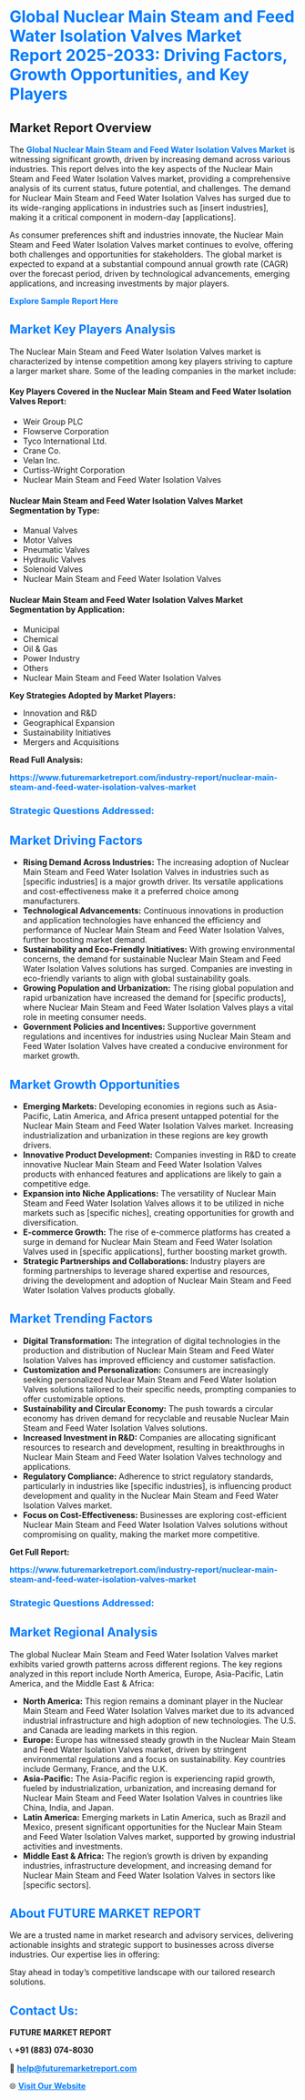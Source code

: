 <h1 style="color: #007BFF;">Global Nuclear Main Steam and Feed Water Isolation Valves Market Report 2025-2033: Driving Factors, Growth Opportunities, and Key Players</h1>

<section id="overview">
<h2>Market Report Overview</h2>
<p>The <a href="https://www.futuremarketreport.com/industry-report/nuclear-main-steam-and-feed-water-isolation-valves-market" style="color: #007BFF; text-decoration: none;"><strong>Global Nuclear Main Steam and Feed Water Isolation Valves Market</strong></a> is witnessing significant growth, driven by increasing demand across various industries. This report delves into the key aspects of the Nuclear Main Steam and Feed Water Isolation Valves market, providing a comprehensive analysis of its current status, future potential, and challenges. The demand for Nuclear Main Steam and Feed Water Isolation Valves has surged due to its wide-ranging applications in industries such as [insert industries], making it a critical component in modern-day [applications].</p>
<p>As consumer preferences shift and industries innovate, the Nuclear Main Steam and Feed Water Isolation Valves market continues to evolve, offering both challenges and opportunities for stakeholders. The global market is expected to expand at a substantial compound annual growth rate (CAGR) over the forecast period, driven by technological advancements, emerging applications, and increasing investments by major players.</p>
</section>

<section id="overview">
<p><a href="https://www.futuremarketreport.com/request-sample/reportId=99044" style="color: #007BFF; text-decoration: none;"><strong>Explore Sample Report Here</strong></a></p>
</section>

<section id="key-players">
<h2 style="color: #007BFF;">Market Key Players Analysis</h2>
<p>The Nuclear Main Steam and Feed Water Isolation Valves market is characterized by intense competition among key players striving to capture a larger market share. Some of the leading companies in the market include:</p>
<h4>Key Players Covered in the Nuclear Main Steam and Feed Water Isolation Valves Report:</h4>
<ul><li>Weir Group PLC</li><li>Flowserve Corporation</li><li>Tyco International Ltd.</li><li>Crane Co.</li><li>Velan Inc.</li><li>Curtiss-Wright Corporation</li><li>Nuclear Main Steam and Feed Water Isolation Valves</li></ul>
<h4>Nuclear Main Steam and Feed Water Isolation Valves Market Segmentation by Type:</h4>
<ul><li>Manual Valves</li><li>Motor Valves</li><li>Pneumatic Valves</li><li>Hydraulic Valves</li><li>Solenoid Valves</li><li>Nuclear Main Steam and Feed Water Isolation Valves</li></ul>

<h4>Nuclear Main Steam and Feed Water Isolation Valves Market Segmentation by Application:</h4>
<ul><li>Municipal</li><li>Chemical</li><li>Oil &amp; Gas</li><li>Power Industry</li><li>Others</li><li>Nuclear Main Steam and Feed Water Isolation Valves</li></ul>
<p><strong>Key Strategies Adopted by Market Players:</strong></p>
<ul>
<li>Innovation and R&D</li>
<li>Geographical Expansion</li>
<li>Sustainability Initiatives</li>
<li>Mergers and Acquisitions</li>
</ul>
</section>

<section>
<p><strong>Read Full Analysis: </strong></p><a href="https://www.futuremarketreport.com/industry-report/nuclear-main-steam-and-feed-water-isolation-valves-market" style="color: #007BFF; text-decoration: none;"><strong>https://www.futuremarketreport.com/industry-report/nuclear-main-steam-and-feed-water-isolation-valves-market</strong></a>
<h3 style="color: #007BFF;">Strategic Questions Addressed:</h3>
</section>

<section id="driving-factors">
<h2 style="color: #007BFF;">Market Driving Factors</h2>
<ul>
<li><strong>Rising Demand Across Industries:</strong> The increasing adoption of Nuclear Main Steam and Feed Water Isolation Valves in industries such as [specific industries] is a major growth driver. Its versatile applications and cost-effectiveness make it a preferred choice among manufacturers.</li>
<li><strong>Technological Advancements:</strong> Continuous innovations in production and application technologies have enhanced the efficiency and performance of Nuclear Main Steam and Feed Water Isolation Valves, further boosting market demand.</li>
<li><strong>Sustainability and Eco-Friendly Initiatives:</strong> With growing environmental concerns, the demand for sustainable Nuclear Main Steam and Feed Water Isolation Valves solutions has surged. Companies are investing in eco-friendly variants to align with global sustainability goals.</li>
<li><strong>Growing Population and Urbanization:</strong> The rising global population and rapid urbanization have increased the demand for [specific products], where Nuclear Main Steam and Feed Water Isolation Valves plays a vital role in meeting consumer needs.</li>
<li><strong>Government Policies and Incentives:</strong> Supportive government regulations and incentives for industries using Nuclear Main Steam and Feed Water Isolation Valves have created a conducive environment for market growth.</li>
</ul>
</section>

<section id="growth-opportunities">
<h2 style="color: #007BFF;">Market Growth Opportunities</h2>
<ul>
<li><strong>Emerging Markets:</strong> Developing economies in regions such as Asia-Pacific, Latin America, and Africa present untapped potential for the Nuclear Main Steam and Feed Water Isolation Valves market. Increasing industrialization and urbanization in these regions are key growth drivers.</li>
<li><strong>Innovative Product Development:</strong> Companies investing in R&D to create innovative Nuclear Main Steam and Feed Water Isolation Valves products with enhanced features and applications are likely to gain a competitive edge.</li>
<li><strong>Expansion into Niche Applications:</strong> The versatility of Nuclear Main Steam and Feed Water Isolation Valves allows it to be utilized in niche markets such as [specific niches], creating opportunities for growth and diversification.</li>
<li><strong>E-commerce Growth:</strong> The rise of e-commerce platforms has created a surge in demand for Nuclear Main Steam and Feed Water Isolation Valves used in [specific applications], further boosting market growth.</li>
<li><strong>Strategic Partnerships and Collaborations:</strong> Industry players are forming partnerships to leverage shared expertise and resources, driving the development and adoption of Nuclear Main Steam and Feed Water Isolation Valves products globally.</li>
</ul>
</section>

<section id="trending-factors">
<h2 style="color: #007BFF;">Market Trending Factors</h2>
<ul>
<li><strong>Digital Transformation:</strong> The integration of digital technologies in the production and distribution of Nuclear Main Steam and Feed Water Isolation Valves has improved efficiency and customer satisfaction.</li>
<li><strong>Customization and Personalization:</strong> Consumers are increasingly seeking personalized Nuclear Main Steam and Feed Water Isolation Valves solutions tailored to their specific needs, prompting companies to offer customizable options.</li>
<li><strong>Sustainability and Circular Economy:</strong> The push towards a circular economy has driven demand for recyclable and reusable Nuclear Main Steam and Feed Water Isolation Valves solutions.</li>
<li><strong>Increased Investment in R&D:</strong> Companies are allocating significant resources to research and development, resulting in breakthroughs in Nuclear Main Steam and Feed Water Isolation Valves technology and applications.</li>
<li><strong>Regulatory Compliance:</strong> Adherence to strict regulatory standards, particularly in industries like [specific industries], is influencing product development and quality in the Nuclear Main Steam and Feed Water Isolation Valves market.</li>
<li><strong>Focus on Cost-Effectiveness:</strong> Businesses are exploring cost-efficient Nuclear Main Steam and Feed Water Isolation Valves solutions without compromising on quality, making the market more competitive.</li>
</ul>
</section>

<section>
<p><strong>Get Full Report: </strong></p><a href="https://www.futuremarketreport.com/industry-report/nuclear-main-steam-and-feed-water-isolation-valves-market" style="color: #007BFF; text-decoration: none;"><strong>https://www.futuremarketreport.com/industry-report/nuclear-main-steam-and-feed-water-isolation-valves-market</strong></a>
<h3 style="color: #007BFF;">Strategic Questions Addressed:</h3>
</section>


<section id="regional-analysis">
<h2 style="color: #007BFF;">Market Regional Analysis</h2>
<p>The global Nuclear Main Steam and Feed Water Isolation Valves market exhibits varied growth patterns across different regions. The key regions analyzed in this report include North America, Europe, Asia-Pacific, Latin America, and the Middle East & Africa:</p>
<ul>
<li><strong>North America:</strong> This region remains a dominant player in the Nuclear Main Steam and Feed Water Isolation Valves market due to its advanced industrial infrastructure and high adoption of new technologies. The U.S. and Canada are leading markets in this region.</li>
<li><strong>Europe:</strong> Europe has witnessed steady growth in the Nuclear Main Steam and Feed Water Isolation Valves market, driven by stringent environmental regulations and a focus on sustainability. Key countries include Germany, France, and the U.K.</li>
<li><strong>Asia-Pacific:</strong> The Asia-Pacific region is experiencing rapid growth, fueled by industrialization, urbanization, and increasing demand for Nuclear Main Steam and Feed Water Isolation Valves in countries like China, India, and Japan.</li>
<li><strong>Latin America:</strong> Emerging markets in Latin America, such as Brazil and Mexico, present significant opportunities for the Nuclear Main Steam and Feed Water Isolation Valves market, supported by growing industrial activities and investments.</li>
<li><strong>Middle East & Africa:</strong> The region’s growth is driven by expanding industries, infrastructure development, and increasing demand for Nuclear Main Steam and Feed Water Isolation Valves in sectors like [specific sectors].</li>
</ul>
</section>

<footer>
<h2 style="color: #007BFF;">About FUTURE MARKET REPORT</h2>
<p>We are a trusted name in market research and advisory services, delivering actionable insights and strategic support to businesses across diverse industries. Our expertise lies in offering:</p>

<p>Stay ahead in today’s competitive landscape with our tailored research solutions.</p>

<h2 style="color: #007BFF;">Contact Us:</h2>
<p><strong>FUTURE MARKET REPORT</strong></p>
<p>📞 <strong>+91 (883) 074-8030</strong></p>
<p>📧 <strong><a href="mailto:help@futuremarketreport.com" style="color: #007BFF;">help@futuremarketreport.com</a></strong></p>
<p>🌐 <strong><a href="https://www.futuremarketreport.com/" style="color: #007BFF;">Visit Our Website</a></strong></p>
</footer>